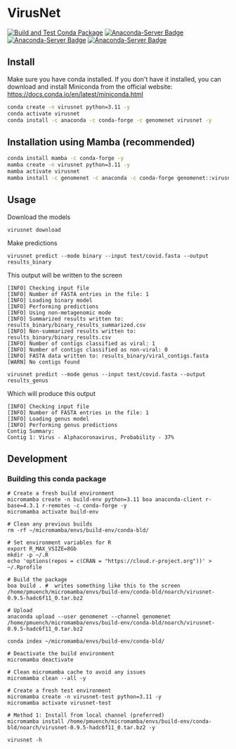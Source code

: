# VirusNet

[![Build and Test Conda Package](https://github.com/GenomeNet/VirusNet/actions/workflows/python-package-conda.yml/badge.svg)](https://github.com/GenomeNet/VirusNet/actions/workflows/python-package-conda.yml) [![Anaconda-Server Badge](https://anaconda.org/genomenet/virusnet/badges/version.svg)](https://anaconda.org/genomenet/virusnet) [![Anaconda-Server Badge](https://anaconda.org/genomenet/virusnet/badges/latest_release_relative_date.svg)](https://anaconda.org/genomenet/virusnet) [![Anaconda-Server Badge](https://anaconda.org/genomenet/virusnet/badges/downloads.svg)](https://anaconda.org/genomenet/virusnet)

## Install

Make sure you have conda installed. If you don't have it installed, you can download and install Miniconda from the official website: https://docs.conda.io/en/latest/miniconda.html

```bash
conda create -n virusnet python=3.11 -y
conda activate virusnet
conda install -c anaconda -c conda-forge -c genomenet virusnet -y
```

## Installation using Mamba (recommended)

```bash
conda install mamba -c conda-forge -y
mamba create -n virusnet python=3.11 -y
mamba activate virusnet
mamba install -c genomenet -c anaconda -c conda-forge genomenet::virusnet -y
```

## Usage

Download the models

```
virusnet download
```

Make predictions


```
virusnet predict --mode binary --input test/covid.fasta --output results_binary
```

This output will be written to the screen

```
[INFO] Checking input file 
[INFO] Number of FASTA entries in the file: 1 
[INFO] Loading binary model 
[INFO] Performing predictions 
[INFO] Using non-metagenomic mode 
[INFO] Summarized results written to: results_binary/binary_results_summarized.csv 
[INFO] Non-summarized results written to: results_binary/binary_results.csv 
[INFO] Number of contigs classified as viral: 1 
[INFO] Number of contigs classified as non-viral: 0 
[INFO] FASTA data written to: results_binary/viral_contigs.fasta 
[WARN] No contigs found 
```

```
virusnet predict --mode genus --input test/covid.fasta --output results_genus
```

Which will produce this output

```
[INFO] Checking input file 
[INFO] Number of FASTA entries in the file: 1 
[INFO] Loading genus model 
[INFO] Performing genus predictions 
Contig Summary:
Contig 1: Virus - Alphacoronavirus, Probability - 37%
```

## Development

### Building this conda package


```
# Create a fresh build environment
micromamba create -n build-env python=3.11 boa anaconda-client r-base=4.3.1 r-remotes -c conda-forge -y
micromamba activate build-env

# Clean any previous builds
rm -rf ~/micromamba/envs/build-env/conda-bld/

# Set environment variables for R
export R_MAX_VSIZE=8Gb
mkdir -p ~/.R
echo 'options(repos = c(CRAN = "https://cloud.r-project.org"))' > ~/.Rprofile

# Build the package
boa build . #  writes something like this to the screen /home/pmuench/micromamba/envs/build-env/conda-bld/noarch/virusnet-0.9.5-hadc6f11_0.tar.bz2

# Upload 
anaconda upload --user genomenet --channel genomenet /home/pmuench/micromamba/envs/build-env/conda-bld/noarch/virusnet-0.9.5-hadc6f11_0.tar.bz2

conda index ~/micromamba/envs/build-env/conda-bld/

# Deactivate the build environment
micromamba deactivate

# Clean micromamba cache to avoid any issues
micromamba clean --all -y

# Create a fresh test environment
micromamba create -n virusnet-test python=3.11 -y
micromamba activate virusnet-test

# Method 1: Install from local channel (preferred)
micromamba install /home/pmuench/micromamba/envs/build-env/conda-bld/noarch/virusnet-0.9.5-hadc6f11_0.tar.bz2 -y

virusnet -h
```